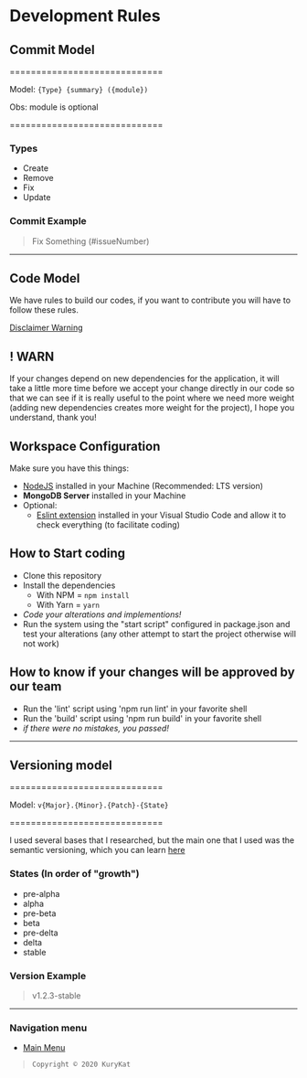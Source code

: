 # Development Rules

## Commit Model

=============================

Model:
``{Type} {summary} ({module})``

Obs: module is optional

=============================

### Types

* Create
* Remove
* Fix
* Update

### Commit Example

> Fix Something (#issueNumber)

----------------------------------------

## Code Model

We have rules to build our codes, if you want to contribute you will have to follow these rules.

[Disclaimer Warning](./README.md#disclaimer)

## ! WARN

If your changes depend on new dependencies for the application, it will take a little more time before we accept your change directly in our code so that we can see if it is really useful to the point where we need more weight (adding new dependencies creates more weight for the project), I hope you understand, thank you!

## Workspace Configuration

Make sure you have this things:

* [NodeJS](https://nodejs.org) installed in your Machine (Recommended: LTS version)
* **MongoDB Server** installed in your Machine
* Optional:
  * [Eslint extension](https://marketplace.visualstudio.com/items?itemName=dbaeumer.vscode-eslint) installed in your Visual Studio Code and allow it to check everything (to facilitate coding)

## How to Start coding

* Clone this repository
* Install the dependencies
  * With NPM = ``npm install``
  * With Yarn = ``yarn``
* *Code your alterations and implementions!*
* Run the system using the "start script" configured in package.json and test your alterations (any other attempt to start the project otherwise will not work)

## How to know if your changes will be approved by our team

* Run the 'lint' script using 'npm run lint' in your favorite shell
* Run the 'build' script using 'npm run build' in your favorite shell
* *if there were no mistakes, you passed!*

----------------------------------------

## Versioning model

=============================

Model:
``v{Major}.{Minor}.{Patch}-{State}``

=============================

I used several bases that I researched, but the main one that I used was the semantic versioning, which you can learn [here](https://semver.org/)

### States (In order of "growth")

* pre-alpha
* alpha
* pre-beta
* beta
* pre-delta
* delta
* stable

### Version Example

> v1.2.3-stable

----------------------------------------

### Navigation menu

* [Main Menu](./README.md)

>     Copyright © 2020 KuryKat
